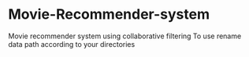 # Movie-Recommender-system
Movie recommender system using collaborative filtering
To use rename data path according to your directories
